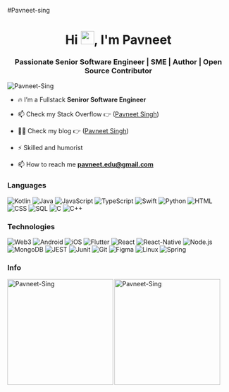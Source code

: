 #Pavneet-sing

<h1 align="center">Hi <img src="https://media.giphy.com/media/hvRJCLFzcasrR4ia7z/giphy.gif" width="30px">, I'm Pavneet</h1>
<h3 align="center">Passionate Senior Software Engineer | SME | Author | Open Source Contributor</h3>
<p align="left"> <img src="https://komarev.com/ghpvc/?username=Pavneet-Sing&label=Profile%20views&color=0e75b6&style=flat" alt="Pavneet-Sing" /> </p>

- 🔥 I’m a Fullstack **Seniror Software Engineer**

- 📫 Check my Stack Overflow 👉 ([Pavneet Singh](http://stackoverflow.com/users/4936904/pavneet-singh))

- 👨‍💻 Check my blog 👉 ([Pavneet Singh](https://pavneetsblog.wordpress.com))

- ⚡ Skilled and humorist

- 📫 How to reach me **pavneet.edu@gmail.com**

### Languages

![Kotlin](https://img.shields.io/badge/-Kotlin-000?&logo=Kotlin)
![Java](https://img.shields.io/badge/-Java-000?&logo=openjdk)
![JavaScript](https://img.shields.io/badge/-JavaScript-000?&logo=JavaScript)
![TypeScript](https://img.shields.io/badge/-TypeScript-000?&logo=TypeScript)
![Swift](https://img.shields.io/badge/-Swift-000?&logo=Swift)
![Python](https://img.shields.io/badge/-Python-000?&logo=Python)
![HTML](https://img.shields.io/badge/-HTML-000?&logo=html5)
![CSS](https://img.shields.io/badge/-CSS-000?&logo=CSS3)
![SQL](https://img.shields.io/badge/-SQL-000?&logo=MySQL)
![C](https://img.shields.io/badge/-C-000?&logo=C)
![C++](https://img.shields.io/badge/-C++-000?&logo=c%2b%2b&logoColor=00599C)

### Technologies

![Web3](https://img.shields.io/badge/-Web3-000?&logo=ethereum)
![Android](https://img.shields.io/badge/-Android-000?&logo=Android)
![iOS](https://img.shields.io/badge/-IOS-000?&logo=apple)
![Flutter](https://img.shields.io/badge/-Flutter-000?&logo=Flutter)
![React](https://img.shields.io/badge/-React-000?&logo=React)
![React-Native](https://img.shields.io/badge/-ReactNative-000?&logo=React)
![Node.js](https://img.shields.io/badge/-Node.js-000?&logo=node.js)
![MongoDB](https://img.shields.io/badge/-MongoDB-000?&logo=MongoDB)
![JEST](https://img.shields.io/badge/-JEST-000?&logo=JEST)
![Junit](https://img.shields.io/badge/-junit-000?&logo=junit5)
![Git](https://img.shields.io/badge/-Git-000?&logo=Git)
![Figma](https://img.shields.io/badge/-Figma-000?&logo=Figma)
![Linux](https://img.shields.io/badge/-Linux-000?&logo=Linux)
![Spring](https://img.shields.io/badge/-Spring-000?&logo=Spring)

### Info

<p><img align="left" height="240" src="https://github-readme-stats.vercel.app/api?username=Pavneet-Sing&show_icons=true&hide_rank=true&bg_color=cbb14d,25d385,68e15c,a8eb12" alt="Pavneet-Sing" /></p>

<p><img align="center" height="240" src="https://github-readme-stats.vercel.app/api/top-langs/?username=Pavneet-Sing&langs_count=10&layout=compact&bg_color=cbb14d,25d385,68e15c,a8eb12" alt="Pavneet-Sing" /></p>
